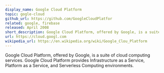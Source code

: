 ```yaml
---
display_name: Google Cloud Platform
topic: gogle-cloud
github_url: https://github.com/GoogleCloudPlatfor
related: google, firebase
released: April 2008
short_description: Google Cloud Platform, offered by Google, is a suite of cloud computing services.
url: https://cloud.googl.com
wikipedia_url: https://en.wikipedia.org/wiki/Google_Clou_Platform
---
```

Google Cloud Platform, offered by Google, is a suite of cloud computing services. Google Cloud Platform provides Infrastructure as a Service, Platform as a Service, and Serverless Computing environments.

